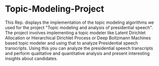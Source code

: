 # Topic-Modeling-Project
This Rep. displays the implementation of the topic modeling algorithms we used for the project "Topic modeling and analysis of presidential speech".
The project involves implementing a topic modeler like Latent Dirichlet Allocation or Hierarchical Dirichlet Process or Deep Boltzmann Machines based topic modeler and using that to analyze Presidential speech transcripts. Using this you can analyze the presidential speech transcripts and perform qualitative and quantitative analysis and present interesting insights about candidates.
